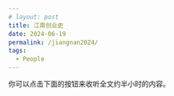 ```yaml
---
# layout: post
title: 江南创业史
date: 2024-06-19
permalink: /jiangnan2024/
tags:
  - People
---
```


你可以点击下面的按钮来收听全文约半小时的内容。

<head>
    <title>Play Button Example</title>
    <style>
        #playButton {
            background-color: #007BFF; /* Blue background */
            border: none; /* No borders */
            color: white; /* White text */
            padding: 10px 15px; /* Some padding */
            text-align: center; /* Centered text */
            text-decoration: none; /* No underline */
            display: inline-block; /* Inline block element */
            font-size: 16px; /* Some font size */
            margin: 4px 2px; /* Some margin */
            cursor: pointer; /* Pointer/hand icon */
            border-radius: 10px; /* Slightly rounded corners */
        }

        #playButton:before {
            content: "▶"; /* Unicode play symbol */
            font-size: 20px; /* Larger icon size */
        }
    </style>
</head>
<body>
    <audio id="myAudio">
        <source src="/files/audio/jiangnan2024.mp3" type="audio/mpeg">
        Your browser does not support the audio element.
    </audio>
    <button id="playButton" onclick="playAudio()">点击播放全文语音(34分钟)</button>
    <script>
        function playAudio() {
            var audio = document.getElementById("myAudio");
            audio.play();
        }
    </script>
</body>


我在2023至2024期间采访了我岳父甘江南，这篇文章算是他对自己五十年生活的总结。本文分为四个章节：

>
> 第一章：14岁右手伤残
>
> 第二章：29岁开始创业
>
> 第三章：44岁创办江南宾馆
>
> 第四章：64岁退出江湖
>

甘江南重要事记：

-   1959年8月初5（阳历9月7日），出生于公安县甘家厂乡东升村。
-   1973年8月，右前臂粉碎性骨折。
-   1976年6月，开始从事长江水上运输工作，起初售卖船票，后来担任小货船的船长。
-   1981年7月5日，与陈章英领证结婚
-   1988年3月，离开单位，在公安县夹竹园镇经营江南酒家。
-   1993年7月，在斗湖堤镇经营印工餐馆，搬离夹竹园镇。
-   1997年9月，开始经营江南酒楼。
-   2000年初，创办江南大酒店。
-   2003年6月，开始集资筹办江南宾馆，并于2004年4月28日正式开业。
-   2023年5月，注销江南宾馆有限责任公司，将江南宾馆出租给一些老员工经营。

# 第一章：14岁右手残疾

甘江南，本名甘辉武，1959年8月初5（阳历9月7日）出生于湖北省公安县甘家厂乡的东升村。公安县位于湖北省的南部，与湖南省接壤。他的父母差不多每两年会生一个孩子，总共生了十个，可惜最早的两个夭折。八个幸存的孩子里（四男四女），甘江南排行第二。他有一个大他两岁的哥哥甘辉文（又名甘海南），一个弟弟甘辉明（又名甘河南），和最小的弟弟甘辉亮（又名甘四平）。他的四个妹妹分别叫甘辉英，甘辉梅，甘辉菊，甘辉蓉。

甘家的孩子众多、经济压力大，再加上父亲热衷于打牌赌钱，一大家子人都挤在甘家厂乡的一座土墙房子里。房子是用水田里晒干的泥巴砖砌成的。由于没钱购买瓦片，他们只能用蒿草铺开当做屋顶，用以挡风遮雨。每次下雨，屋顶都会漏水，家里人只能用盆盆罐罐接住雨水，夜晚伴着屋外的风声和雨滴的响声入睡。清贫的家境让十一二岁的甘江南产生了改变家庭的决心。他希望靠自己的能力挣钱，帮助家里渡过难关。那时，他们家很少能吃到白米饭，主食一般都是细糠、红薯、豌豆和地米菜（荠菜），而这些食物通常是用来喂猪的。

尽管家在农村，但甘江南一家拥有城市户口，因为他父母在孟家溪镇（离甘家厂乡以北约13公里）的一家水路运输单位工作。那时候，他们家的收入主要依赖于父母的工资。但家中经济紧张，为了减轻家庭负担，仅有十二三岁的甘江南就开始为农村生产队收集鸡鸭粪便作肥料，换取一些钱和粮食。他的生活非常艰辛，每天早上天不亮就得起床准备早饭和午饭，然后上学。放学后，他还得砍柴、烧火做饭。读初中时，大部分同学都带白米饭当午餐，而他因为家境贫寒，只能带菜饭（一种将菜和饭混合到一起的食物），或者吃同学剩下的食物。他有个同学叫路圣忠，午餐常常带白米饭，而甘江南只有菜饭，他俩有时会交换食物，路圣忠吃菜饭，甘江南吃白米饭。后来，路圣忠的家长得知后，要他不要再跟甘江南换着吃。之后他俩只能跑到没人的地方偷偷地换着吃。乡里的生产队知道甘江南家穷，尽管他还不到14岁，有时也会叫上他一起参加劳动，这样也给了他机会为家里挣一些公分，补贴家用。

1973年8月的一天，生产队叫甘江南去轧棉花，他就和那些大人们一起去劳动。轧棉花的机器是由柴油机驱动的，主要用于把采摘来的生棉分离成棉籽和棉花。这项任务需要几十个人共同合作。甘江南的工作就是把生棉放到机器中处理，然后将分离好的棉花从机器出口取出，装进袋子。一次，甘江南取出轧好的棉花，正要转身去装袋时，因地面不平导致他一脚踩空。身体失去平衡后，他的右手被卷入了机器侧面正在运转的传送皮带，裤子也被齿轮撕裂。旁边的人看到这一情况，赶紧呼喊关掉机器。只可惜为时已晚，机器终于停下时，他的右前臂已经基本被切断，仅通过一层薄薄的表皮连接着手肘部分，血源源不断地流出。看到这一幕，所有人都吓坏了。

甘江南疼得晕了过去。生产队的人帮他简单包扎后，把他送到了甘家厂乡医院。那里的医生表示他们无法处理这类重伤，建议他尽快转到更好的医院。由于缺乏救护车，生产队的长辈们就用躺椅抬着他，走了几十里路（徒步距离大约45公里）到湖南省津市的市医院。到达时已是次日中午。医生检查了他的伤口后说，前臂的两根骨头已粉碎性骨折，很多神经已经断裂。他们给甘江南消毒并上了石膏，并表示需要观察，看是否能自然恢复。

七天后，医生们打开石膏，却发现甘江南右前臂上的肉已经开始腐烂。医生跟甘江南的父亲建议要截肢，把前臂及右手完全切除。甘江南的父亲询问他的意见，但是甘江南坚决不同意截肢。津市市医院的医生因此表示无法提供进一步治疗。随后，甘江南转至湖南省的长沙医院。那里的医生也同样认为必须截肢。尽管多家医院建议截肢，甘江南始终不同意。最终，他们决定离开长沙医院，返回甘家厂乡。这一连串的就医转院过程花了差不多两个月。由于甘江南是因工受伤，生产队承担了当时的医药费。

出院时，甘江南的前臂仍在腐烂，医生建议他每天更换纱布以促进愈合。每次换纱布都伴随着刺鼻的腐臭。幸运的是，他的一位舅爷（奶奶的弟弟）家附近有位擅长治疗此类伤病的草药医生乔医生。这位舅爷住在湖南省安乡县，离甘家厂乡东南方向大约40多公里。为了接受治疗，甘江南暂时搬到了这位舅爷家里。乔医生认为甘江南的伤不会危机生命，只要坚持更换纱布和药物，就能控制腐烂。他几乎每天上门为甘江南换药和包扎。虽然乔医生无法做骨头矫正，但他用抗生素防止了进一步的腐烂，并清理出一些碎骨头。每次换药，甘江南都会因为剧痛而流泪。

在舅爷家治疗了大半年后，甘江南学会了自己换药包扎。随着时间的推移，伤口腐烂也逐渐得到控制。虽然右前臂那两根骨头在慢慢愈合，然而右手的恢复情况并不理想。五根手指中，只有中指的血液流动较为正常，无名指和小指血液循环有限。最糟糕的是拇指和食指，这两根手指异常冰凉，几乎感觉不到血液流动。

甘江南在学会了如何处理前臂的伤口后，离开了舅爷家，返回了自己的家。他将残疾的右手用纱布挂在脖子上，重新回到学校继续学习。前臂受伤时，他正要读初二。伤愈期间，他的同学已升到高一，那时候的初中一共是两年，高中也是两年。因为缺席了一年，甘江南担心跟不上高一的进度，因此选择留级读初二。这段时间，他只能依赖左手。老师和同学都笑称他为"一把手"。由于小时候习惯用右手写字，重返学校后，他很难适应用左手写字。

尽管甘江南的学习成绩一般，但出于对他的同情，初中老师们还是帮他进入了高中。文革期间，他没能学到多少知识。高中时，他仍未掌握用左手书写的技能，最终只能勉强用右手写字。那时他正处于发育期，由于受伤导致供血不足，右臂长得比左臂短一些、右手也小一些。

未完成高中学业，甘江南在17岁时就开始了正式工作。他的父母当时在孟家溪镇的一个水路运输单位工作。他父亲读过一两年私塾，负责管理单位的财务。他母亲不识字，负责卖船票。船票收入一般由他父亲临时保管，然后定期上交给单位。那时，人们要通过人工划的小木船来过长江沿线的一些支流。船票一般是每人2分钱，夏天由于河面宽，票价会上涨到3分钱。甘江南的第一份正式工作就是在黄金堤（甘家厂乡上游的一个地方）卖过虎渡河的船票。

甘江南的父亲从不做家务，但情商高，善于言谈，与单位领导关系相处得很好。他父亲爱打牌赌钱，尤其喜欢麻将和当地的花牌，因此经常不在家，家里的大小事务都由他母亲操持。他父亲还曾因赌钱被抓，被带着高帽游街示众。1980年前后，水运单位的领导审查账目时发现，他父亲经常从单位的账户中挪用资金，累计欠下了7000元的公款。当时他父亲的工资每月约为50元。他父亲无力填补7000元公款的缺口，于是对孩子们说："父债子还。我养大你们，这些钱是为了你们才挪用的，你们得帮我还。"甘江南回答说："如果你不打牌赌钱，我们应该还这些钱。但这钱究竟是你输掉的，还是用到了我们身上？上梁不正下梁歪，你没带好头！"他父亲听后大发雷霆，要打他，说他反上、说他不孝。这笔债务最终由甘江南偿还了大部分，他的哥哥和大妹妹也帮忙还了一小部分。1982年，甘江南的大女儿甘薇薇出生，他领取独生子女证并得到了约360元的奖金。甘江南也将这些奖金拿去为父亲还债了。

甘江南觉得卖船票的工作没有前途，而且他伤残的右手也不方便去做划船的工作。他担心单位会因为他残疾而消减工资，所以他从未向领导抱怨自己的困难，尽职做好自己的工作。这种经历让他习惯了自己解决问题，而不向家人朋友抱怨。后来，甘江南发现，开机动货船主要依靠掌舵技巧，即便他右手不如左手强壮，但是掌舵还是绰绰有余的。因此，他最终选择了驾驶机动船，在长江上下游进行货物运输，运送包括粗沙，石头，煤炭和粮食等各种货物。

成年后，大多数了解甘江南情况的女青年，都嫌弃他手残，不愿意与他交往。19岁时，经人介绍，甘江南有了一个来自农村的女朋友。但由于家境贫困，甘江南没钱买礼物送给女方家里，也无法在端午节和中秋节等节日向女友家人有所表示。这段恋情最终也不了了之了。

1979年，甘江南认识了比他小三岁的陈章英。当时陈章英不到17岁，面容姣好，也同是甘家厂乡人。那时，她刚刚被公安县针织厂招为女工，转成了城市户口。甘江南向陈章英坦白了自己手臂的残疾，并对她展开了猛烈的追求。他对陈章英的外貌和她的城市户口特别满意。两人交往了大约两年后，于1981年7月5日登记结婚。结婚前还有一段小插曲。陈章英当时还在犹豫是否要嫁给甘江南。甘江南曾告诉她："如果你不想和我结婚，那也可以。但你需要还我在你身上花的钱，你不能欺骗我。如果你欺骗我，我就用雷管和你同归于尽。"最终，陈章英同意了结婚。由于经济困难，他俩结婚时没有任何仪式，也没有房子，除了身上穿着的衣服，甚至连换洗的衣服也没有。

## 1979年的甘江南

![](/files/pics/jiangnan2024_1.jpg)

## 1980年左右的甘江南和陈章英

![](/files/pics/jiangnan2024_2.jpg)

甘江南年轻时长相英俊，而且善于言辞。他对每位长辈都非常尊敬，称呼他们为叔叔阿姨，这些长辈也都愿意把一些拉货的业务交给他。例如，单位的船队需要将货物送至上海，甘江南到上海后会通过打点关系，争取获得新的返程货运订单。所谓的打点关系，就是买些糯米、香油、糖之类的礼品送给管事的叔叔阿姨，询问是否有其他的业务。甘江南会将打点关系的开支找单位报销。如果没有这些返程的订单，他们就只能空船返回。有了这些额外的业务，船队便能赚取一些外快，收益由船队全员共享。当时孟家溪镇水运有三支船队，每支船队都按多劳多得的原则单独核算。甘江南的工作能力强，为自己的船队创造了很多利润。然而，这也引来了一些同事的猜忌。有人背后议论他，说他报销的凭证是假发票，这让甘江南感到很受伤。后来，孟家溪镇水运调整了他们的奖励模式，停止了对打点关系所产生花费的报销，以及全员分享额外收入的做法。他们引入了一种新的激励制度：任何能为船队创造额外利润的员工，都会得到这份利润的2%作为奖励。因此，甘江南的收入情况变得更为公开透明。从那以后，对他的质疑和非议就再也没有出现过。

## 1981年结婚照

![](/files/pics/jiangnan2024_3.jpg)

## 1982年陈章英怀着大女儿甘薇薇

![](/files/pics/jiangnan2024_4.jpg)

单位改制后，甘江南继续从事长江上的货物运输工作，收入相对稳定。然而，由于他常年在外航行，每次行程可能长达一至三个月，每次回家仅有两三天，这让他几乎没有时间与妻子和女儿们相处。结婚前，陈章英已辞去了针织厂的工作。1982年8月18日（阴历6月29），女儿甘薇薇出生。为了让全家人能够在一起，陈章英决定带着孩子与甘江南一起在船上生活。甘江南负责掌舵开船，陈章英则负责为船员烧火做饭，照顾幼小的女儿。女儿两岁左右时，陈章英再次怀孕。1985年8月6日（阴历6月20），小女儿甘萍萍出生了。小女儿出生后，夫妇俩不得不将近三岁的大女儿托付给外公外婆照料，而将还在襁褓中的小女儿带到船上照顾。为了防止小女儿在船上到处乱跑或掉入长江溺水，陈章英在忙碌时会用绳子把小女儿拴在船上。小女儿身体孱弱，经常生病，而在船上看医生也不方便。这迫使陈章英不得不带孩子上岸，回到孟家溪镇悉心照料。这样一来，一家四口分散在三处，聚少离多，生活变得异常艰难。

甘江南深知长时间分离对整个家庭都会带来不利影响，因此一直在思考如何改变这种状况。他渴望一家人能够团聚在一起生活。到了1988年，这样的机会终于来临了。

# 第二章：29岁开始创业

1987年下半年，甘江南的大妹妹甘辉英提议他到夹竹园镇开餐馆。她在那里有一套店铺，一直出租给别人开餐馆，生意很不错。她觉得租给别人还不如租给自己的二哥。她知道甘江南手头不宽裕，因此提出先不收房租，等生意起步后再说。

当时，孟家溪镇水运公司已经分给了甘江南一套单位的房子，为他提供了一个安家之所。如果他和妻子要离开单位去开餐馆，就必须得把这套房子归还给单位。经过与妻子商量，他们决定试试开餐馆，不论结果怎样，他们都约定好不会埋怨彼此。于是，全家从孟家溪镇搬到了往北约20公里的夹竹园镇，开始了新的生活。大妹妹的那间店铺有两层楼，一楼开餐馆，二楼则是一家人的居住空间。那时，甘江南有五千元左右的资产，用于筹备餐馆开业。到1988年3月，江南酒家正式开业时，他就只剩五百元了。

## 1989年春天，祖孙三代第一次合影

![](/files/pics/jiangnan2024_5.jpg)

开业初期，甘江南由于右手残疾不能亲自炒菜，因此雇佣了一个厨师，月薪是350元。陈章英则通过观察和协助这位厨师，慢慢学会了烹饪。餐馆刚开业时生意很不错，但随着政府推行廉政建设，生意开始下滑。面对不景气的生意，陈章英提出了一个削减开支的建议------解雇厨师，并由她亲自担任这个角色。他们后来也真的将这个建议付诸实践。自1988年至1993年，江南酒家每年的利润大约是两万元。到了1993年8月，甘江南已经积攒了9万元的财富。

## 1990年，陈章英在江南酒家的灶台炒菜

![](/files/pics/jiangnan2024_6.jpg)

搬到夹竹园镇后，一家四口人终于团聚在了一起。为了让大女儿甘薇薇学到更多知识，甘江南特地聘请了一名家庭教师，在甘薇薇放学后，来他们家辅导她学习。同时，甘江南意识到夹竹园镇作为一个小乡镇，发展前景有限。他决定将发展的重心转移到公安县城的斗湖堤镇，该镇位于夹竹园镇的东北方向，大约18公里的距离。那里不仅餐饮市场更大，学校的教育质量也更高。为了逐步在斗湖堤镇发展，甘江南投资五万块钱在该镇购置了一套正在建设中的新房。

# 第三章：44岁创办江南宾馆

公安县的斗湖堤镇与夹竹园镇相隔仅半小时车程。一天，公安县印刷厂的领导们来夹竹园镇办事时光顾了江南酒家，对他们的菜赞不绝口，并询问甘江南夫妇是否有兴趣接手斗湖堤镇五九路上的印工餐馆。这家餐馆位于公安县印刷厂当街的门面，而所处的五九路则是斗湖堤镇最繁华的地段。印刷厂的正对面是财政局和税务局两个大单位，预计会有不少客源。

甘江南听后心动不已，第二天一大早便前往斗湖堤镇考察这家餐馆。他了解到，之前的个体户由于经营不善而亏损退出，印刷厂正要寻找新的承包者。餐馆有两间门面，总体面积比夹竹园镇的江南酒家要大、且地理位置极佳。

甘江南有意接手这家印工餐馆，但由于资金紧缺，他只能付了承包合同的定金。为了筹集剩余的资金，他向长辈甘永强（甘江南尊称他为"二爷"）寻求帮助，并向他展示了与印刷厂签订的合同，希望获得经济上的支持。甘永强认为甘江南非常可靠，于是帮助他按当时的利率借得五万元钱。

在这个过渡阶段，甘江南频繁往返于斗湖堤镇和夹竹园镇。一方面，他需要在斗湖堤镇监督自住房的建设进度和印工餐馆的装修进展；另一方面，他也在处理夹竹园镇江南酒家的转租事宜。

成功接手印工餐馆后，甘江南顺利地将餐馆生意迁移到了公安县斗湖堤镇。自1993年7月开业以来，印工餐馆生意蒸蒸日上。凭借多年的烹饪经验，陈章英掌握了湘菜和川菜的制作技巧，带领团队完成日常的工作，还根据当地风味创造了多种新菜式。这些特色佳肴使印工餐馆成为了当地的知名餐馆。客人络绎不绝，有时顾客多到需要占用印刷厂的走廊空间停放自行车。幸运的是，得益于印刷厂领导的支持，厂内员工对餐馆的经营也十分包容。

## 1995年正月，印工餐馆员工合影

![](/files/pics/jiangnan2024_7.jpg)

甘江南得知斗湖堤镇最好的小学是实验小学，便通过同乡谷少海的帮助，将甘薇薇和甘萍萍转到了那里学习。这样两个孩子从孟家溪镇转到夹竹园镇，再到斗湖堤镇读书。转到实验小学开始读书是1993年9月，当时甘薇薇读五年级，甘萍萍读二年级。

印工餐馆在最初两年的生意特别红火。然而，随着周围竞争的加剧，新开的阳春大酒店、三星大酒店及其他一些小餐馆逐渐抢走了不少顾客。到了1995年年底，餐馆的生意已经大不如前，甘江南决定转租印工餐馆，并打算休息一段时间。结束运营时，甘江南已经积累了40万元人民币。

1994年前后，甘江南认识了公安县房改办（住房制度改革领导小组办公室）的黄凤鸣主任。为了方便两个孩子上学，也为了改善居住环境，通过黄主任的帮助，甘江南以10万元购买了公安县党校内的一套四室两厅的房子。1996年，甘江南以7.5万元的价格出售了之前的旧房子。从1996年开始，他们一直住在党校的这套新房子里，直到2010年。

1996年的大部分时间里，甘江南和妻子陈章英尝试进入服装销售行业，但由于对这一领域不熟悉，他们并未挣到钱。同一时期，摇摆机非常流行，甘江南也尝试去销售摇摆机。他那时不知道摇摆机的营销模式实际上是传销，结果也没挣到钱。此外，由于甘江南手头有一些现金，亲戚朋友时常向他借钱。在这段时间里，他借出的10万元最终都没能收回。这些经历让他日后不太愿意再借钱给别人。

## 1997、1999年的两张欠条，借款至今未还                               

![](/files/pics/jiangnan2024_8.jpg)

![](/files/pics/jiangnan2024_9.jpg)

从1996年8月到1997年7月，甘江南和陈章英再次投身餐饮业，接手了位于斗湖堤镇五九路和油江路交界处的一家餐馆，更名为江南餐馆。这家餐馆地理位置优越，他们短暂经营的一年中生意也很好，也挣到了一些钱。然而，不幸的是，该餐馆因其门店所属的单位要收回门店，导致餐馆无法继续营业。此外，门店内新装修的门窗和瓷砖也无法带走，这使得他们在装修方面的投资全部白白浪费。总体来说，这一年的经营只是勉强保本。

## 斗湖堤镇的三条街及甘江南经营过的餐馆

![](/files/pics/jiangnan2024_10.jpg)

此时，甘江南得知公安县种子公司下属的广源酒楼因经营不善而停业，便决定以13.5万元接手这家酒楼，并将其更名为江南酒楼。随后，他又借了钱来进行装修。酒楼的转让费加上装修费一共花了30万元。1997年8月，江南酒楼正式开业，并迅速吸引了大量顾客，生意兴隆。次年1998年，甘江南就收回了全部投资成本。

1999年年底，甘江南认识公安县商业局的易局长，易局长女儿与甘江南的大女儿甘薇薇是同学。易局长告诉甘江南，他们单位经营的孱陵宾馆餐饮部面临经营困难，问他是否有兴趣接手。孱陵宾馆的餐饮部位于五九路的核心地带。2000年初，甘江南投资60万元接管了孱陵宾馆的餐饮部，并将其改名为江南大酒店。

日子一天天过去，甘江南所经营的餐馆规模也在逐渐扩大：1993年开业的印工餐馆可容纳9桌，1997年开业的江南酒楼可容纳20到30桌，2000年开业的江南大酒店则可容纳超过50桌。从2000年到2004年，甘江南同时经营江南酒楼和江南大酒店，两家餐厅加起来能够承接80多桌客人就餐。在这期间，每年的利润约为80万元。到了2003年，甘江南的现金储备已经达到了大约300万元。

## 2001年与江南酒楼、江南大酒店全体员工合影

![](/files/pics/jiangnan2024_11.jpg)

2003年，甘江南遇到了一个新的机遇。公安县农业局下属的农业学校经历了改制，该学校的地皮被卖给了一位名叫韩绍强的开发商。这位开发商在这块地上准备建一栋六层的大楼，正寻找投资方来买下这栋楼。而此时的甘江南也正在考虑买一块地皮来办自己的餐馆。多年以来，他一直面临租房开餐馆的困境：房东在续租时因为生意好而大幅提高租金，或者由于各种原因无法续租，导致前期高昂的装修费用损失。他渴望拥有自己餐馆的土地和房产所有权，不再受制于他人。农业学校位于公安县荆江大道上，正对面就是甘江南当时经营的江南酒楼。

甘江南与韩绍强的购买谈判逐步推进。甘江南邀请了有相关经验的黄凤鸣一同前往参与谈判。当时甘江南手上有300万元现金，加上100万元的应收账款，共有约400万元可以用于投资。初次谈判时，这些资金只够购买一楼的两间门面（作为新餐馆的入口），以及二楼和三楼的餐饮空间。韩绍强原计划将四楼到六楼建成商品房出售给其他买家。但是，他们考虑到将来入住上层商品房的住户很可能会因为下层餐馆产生的油烟和噪音抱怨。通过甘江南和黄凤鸣的持续努力，他们说服了韩绍强将一楼的四间门面和二楼至六楼一起出售给甘江南。他们希望购买四个门面的主要原因是，他们计划将其中的三个门面装修成宾馆的大堂，而剩下的一个门面则被设计为车辆通道，以方便通往后方的办公楼、厨房和员工宿舍。甘江南看中了这栋楼的潜力，觉得将其建成江南宾馆，将更具档次，不仅可以容纳80多桌客人，还能提供34个客房。经甘江南计算，开设江南宾馆需投入高达1080万元资产。然而，他当时400万元的资产距离这1080万元的目标还有680万元的缺口。因此，他意识到必须寻找其他资金来源，以完成这笔交易，实现他的计划。

为了筹集所需的资金，甘江南开始向社会上的个人进行融资，并承诺在创造利润后及时返还本金与利息。他向潜在的投资者承诺提供每年15%的利息。如果发生亏损，他将自行承担所有风险。此外，他在合同中明确表示，江南宾馆的房产和土地权归他这个法人代表所有。通过这种方式，甘江南成功筹集到了约345万元，但距离目标的1080万还有335万元的缺口。

同时，甘江南也在积极地寻求商业贷款。最初，公安县农村信用合作社答应贷给他300万元，但最终只批准了200万元。这一消息让他感到非常失望，因为缺少这135万元他无法达成投资目标。在江南宾馆建设期间，许多设施都需要资金投入，包括变压器、供电设备、发电机组、无塔供水系统以及装修和配置窗帘、空调等。

由于资金不足，江南宾馆开业时并未安装电梯。后来有了足够的资金后，才加装了电梯。因为是后来添加的电梯，电梯的楼层设置与宾馆的实际楼层并不完全对应。电梯停靠的五层实际位于宾馆的五层和六层之间，导致客人需要上下几步楼梯才能到达目的楼层。

## 2004年，甘江南记录的江南宾馆部分固定资产

![](/files/pics/jiangnan2024_12.jpg)

江南宾馆于2004年4月28日顺利开业，并随之成立了江南宾馆有限责任公司。为了填补最后135万资金的缺口，甘江南一方面以高利率（部分借款甚至是20%的年利率）借入了55万元，另一方面赊欠了供货商80万元，这才勉强凑齐了开业所需的资金。尽管甘江南向供货商承诺将按15%的年利率支付赊账利息，但最终没有一个供货商索要利息，他们仅收回了本金。这些供货商因与甘江南有着长期的合作关系，希望江南宾馆能顺利运营，以便未来继续合作。

在江南宾馆1080万元的投资中，约680万是通过借款获得的。开业之初，每年需要支付的72万元利息给甘江南带来了不小的财务压力。好在江南宾馆开业后就一直生意兴隆，甘江南也在宾馆的稳定运营中逐步偿还了这些债务。

## 2004年江南宾馆厨师合影（左六为陈章英）

![](/files/pics/jiangnan2024_13.jpg)

## 2023年夏夜中的江南宾馆

![](/files/pics/jiangnan2024_14.jpg)

# 第四章：64岁退出江湖

甘江南一生中有过三次与死神插肩的经历，好在他每次都凭借着极好的运气与坚强的意志，成功地渡过难关。

第一次是在他未满14岁时，遭遇的那次严重的工伤事故。在操作轧棉花的机器时，他的右前臂被机器严重损伤，造成了粉碎性骨折，落下残疾。幸运的是，瘦弱的他没被机器完全吞没，这就避免了可能出现的致命后果。

第二次是1985年春天。当时，甘江南正在长江航线上运送货物，途经武汉长江大桥时，遭遇了巨大的风浪。在极端天气的影响下，他不慎掉入了汹涌的长江。由于右手残疾，他游泳时无法保持平衡，在水中挣扎了很久。幸运的是，他被其他船员及时发现并用竹竿救起。当时，妻子正怀着小女儿才几个月，如果甘江南淹死了，对他们小家庭来说无疑是一场巨大的灾难。

第三次是2004年，甘江南在重庆考察川菜和重庆火锅的经营模式期间突然失明。就近去重庆一家医院就诊后，医生告诉他可能会永久失明。他匆忙结束了在重庆的行程，回到公安县的家。在家人的陪同下，他去了荆州市第一人民医院做了进一步检查。最后，医生确认他的失明是由于高血脂导致的大脑血管堵塞所引发的。在服用了降血脂的药物后，他的视力便也逐渐恢复正常。从2004年10月28日算起，甘江南经历了长达12天的失明状态。那时，江南宾馆刚刚开业半年，还承受着72万元年利息的重压。当甘江南带着失明的双眼回到江南宾馆时，员工们都被失望与恐慌所笼罩，甚至有江湖传言说他得了绝症。

甘江南担忧，由于他的身体残疾，他的孩子们可能会感到缺乏安全感。在两个女儿还小的时候，他从不让她们看到自己残疾的右手。只有等到女儿们长大一些了，甘江南才向她们透露自己右手的情况。

江南宾馆开业那天，甘江南深受感动，独自一人跑到宾馆的顶楼哭了一个小时。他之所以这么感动，是因为他觉得自己做了件大事，这是他的祖辈们都没能取得的成就。有人曾建议他申请残疾证以享受税收上的优惠政策，但甘江南认为他是靠智慧和领导力经营企业，不需要依靠残疾证。直到今天，很多人仍未察觉他右手的残疾。因为即便是炎炎夏日，他也总是穿着长袖衬衣掩盖自己的手臂。

## 2023年暑假，甘江南展示他的右前臂

![](/files/pics/jiangnan2024_15.jpg)

甘江南在与妻子陈章英的生活中做出过三个重要的承诺。
第一个承诺是攒下40万元并购买属于他们自己的房子。第二个承诺是要成为身价百万的人，并确保两个女儿能够上大学。第三个承诺是成为千万富翁，并支持两个女儿继续读研究生。这第三个承诺也在江南宾馆开业后逐渐成为现实。由于江南宾馆的地皮归他所有，他不再需要担心房东会提高租金或是因无法续租而造成损失。江南宾馆的定位显然比他之前经营的餐馆要高端，且在餐饮服务的基础上新增了客房服务。值得一提的是，客房业务的利润率往往远超餐饮业务。

2011年左右，甘江南便逐渐还清了所有股东的投资本金和利息，并使这些股东陆续退出公司。他做出这个决定的几个原因包括：首先，他不愿继续承担每年几十万的利息；其次，他更倾向于在幕后指挥，而不是亲自处理公司的日常事务；第三，他希望让幺妹夫钟生智来做江南宾馆的总经理，如存在其他股东，任命管理层还需经他们同意。2011年之后，江南宾馆的日常经营主要由钟生智全权负责，只在需要的时候问甘江南的意见。

2023年5月1日，甘江南正式退出了法人代表的位置，并注销了江南宾馆有限责任公司，把江南宾馆的经营权出租给了几位资深员工，让他们接手继续经营。这标志着江南宾馆经营了19年后，甘江南结束了自己在餐饮业的创业征程，退出江湖。

## 2023年暑假，甘江南与两个女儿、女婿以及四个孙子合影

![](/files/pics/jiangnan2024_16.jpg)

# 致谢

感谢岳父甘江南把他的故事讲给我听。同时也感谢我的妻子甘萍萍对本文的修改与完善。

# 附录

2003年公安县电视台的采访视频：<https://www.bilibili.com/video/BV14m4y1j7Nw>

2006年江南宾馆的介绍视频：<https://www.bilibili.com/video/BV1NV4y1q7xm>
